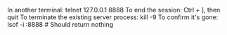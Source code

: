 In another terminal: telnet 127.0.0.1 8888
To end the session: Ctrl + ], then quit
To terminate the existing server process: kill -9 <pid>
To confirm it's gone: lsof -i :8888 # Should return nothing